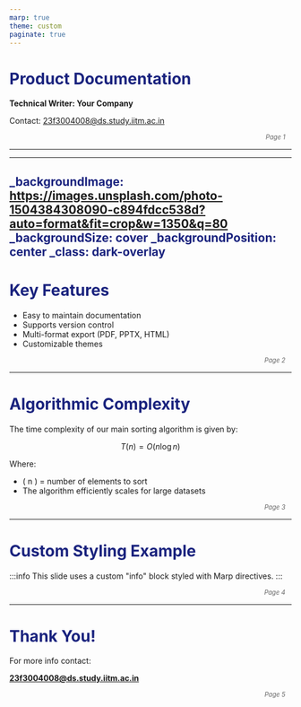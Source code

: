 ```yaml
---
marp: true
theme: custom
paginate: true
---
```


<!--
Custom theme CSS for Marp
You can customize colors, fonts, etc.
-->
<style>
section {
  font-family: 'Segoe UI', Tahoma, Geneva, Verdana, sans-serif;
  color: #333;
  background-color: #f9f9f9;
}
h1, h2, h3 {
  color: #1a237e;
}
footer {
  font-size: 0.8em;
  color: #666;
  text-align: right;
  padding-right: 1em;
  font-style: italic;
}
</style>

<!--
Define the theme for Marp via YAML and CSS
-->
<!--
You can also define CSS variables here if you want to override Marp default theme variables.
-->

<!--
Note: Marp custom themes usually go in separate CSS files, but inline CSS works for simplicity.
-->

<!-- First slide -->
# Product Documentation

**Technical Writer: Your Company**

Contact: <23f3004008@ds.study.iitm.ac.in>

<footer>Page 1</footer>

---

<!-- Slide with background image -->
<!-- Marp directive for background image -->
<!-- The image URL should be accessible locally or via URL -->

<!-- Background image slide -->
<!-- You can replace the URL with any image you want -->

<!-- Use class: lead to make text bigger -->

<!-- Using Marp directive to add background image -->
<!-- Add custom styling below -->

<!--
background-image: url('https://images.unsplash.com/photo-1504384308090-c894fdcc538d?auto=format&fit=crop&w=1350&q=80')
background-size: cover
background-position: center
-->

<!--
Add this directive in YAML for Marp or as a comment above slide
-->

<!-- Slide with background image and overlay for readability -->
<!-- We'll do a dark overlay with CSS on this slide -->

<!-- Markdown slide -->
<!-- Add background image directive in frontmatter for this slide -->

<!-- Using comment style: -->

<!--
_backgroundImage: https://images.unsplash.com/photo-1504384308090-c894fdcc538d?auto=format&fit=crop&w=1350&q=80
_backgroundSize: cover
_backgroundPosition: center
-->

<!-- Marp recommends using comments with underscores for background settings -->

<!-- So putting it together: -->

<!-- Next slide -->

<!--
---
_backgroundImage: https://images.unsplash.com/photo-1504384308090-c894fdcc538d?auto=format&fit=crop&w=1350&q=80
_backgroundSize: cover
_backgroundPosition: center
---
-->

<!-- Now actual content -->

---
_backgroundImage: https://images.unsplash.com/photo-1504384308090-c894fdcc538d?auto=format&fit=crop&w=1350&q=80
_backgroundSize: cover
_backgroundPosition: center
_class: dark-overlay
---

# Key Features

- Easy to maintain documentation
- Supports version control
- Multi-format export (PDF, PPTX, HTML)
- Customizable themes

<footer>Page 2</footer>

<style>
section.dark-overlay {
  position: relative;
  color: white;
}
section.dark-overlay::before {
  content: "";
  position: absolute;
  inset: 0;
  background: rgba(0,0,0,0.5);
  z-index: 0;
}
section.dark-overlay > * {
  position: relative;
  z-index: 1;
}
</style>

---

# Algorithmic Complexity

The time complexity of our main sorting algorithm is given by:

$$
T(n) = O(n \log n)
$$

Where:

- \( n \) = number of elements to sort
- The algorithm efficiently scales for large datasets

<footer>Page 3</footer>

---

# Custom Styling Example

:::info
This slide uses a custom "info" block styled with Marp directives.
:::

<style>
/* Styling for info block */
section .remark-slide-content blockquote.info {
  background: #e8f0fe;
  border-left: 6px solid #1a237e;
  padding: 1em 1.5em;
  color: #1a237e;
  font-style: normal;
  border-radius: 4px;
}
</style>

<footer>Page 4</footer>

---

# Thank You!

For more info contact:

**23f3004008@ds.study.iitm.ac.in**

<footer>Page 5</footer>
